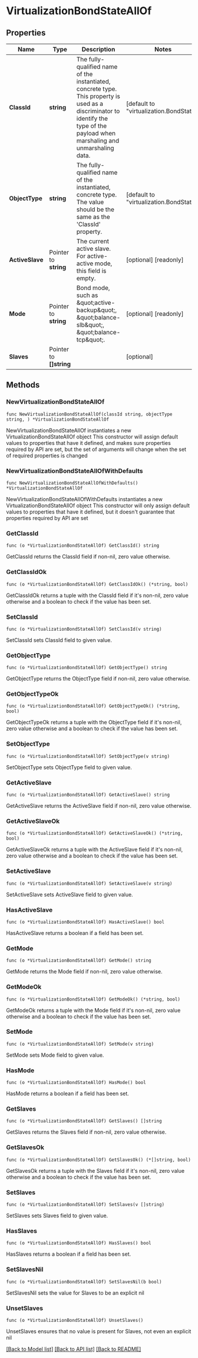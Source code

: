 # VirtualizationBondStateAllOf

## Properties

Name | Type | Description | Notes
------------ | ------------- | ------------- | -------------
**ClassId** | **string** | The fully-qualified name of the instantiated, concrete type. This property is used as a discriminator to identify the type of the payload when marshaling and unmarshaling data. | [default to "virtualization.BondState"]
**ObjectType** | **string** | The fully-qualified name of the instantiated, concrete type. The value should be the same as the &#39;ClassId&#39; property. | [default to "virtualization.BondState"]
**ActiveSlave** | Pointer to **string** | The current active slave. For active-active mode, this field is empty. | [optional] [readonly] 
**Mode** | Pointer to **string** | Bond mode, such as \&quot;active-backup\&quot;, \&quot;balance-slb\&quot;, \&quot;balance-tcp\&quot;. | [optional] [readonly] 
**Slaves** | Pointer to **[]string** |  | [optional] 

## Methods

### NewVirtualizationBondStateAllOf

`func NewVirtualizationBondStateAllOf(classId string, objectType string, ) *VirtualizationBondStateAllOf`

NewVirtualizationBondStateAllOf instantiates a new VirtualizationBondStateAllOf object
This constructor will assign default values to properties that have it defined,
and makes sure properties required by API are set, but the set of arguments
will change when the set of required properties is changed

### NewVirtualizationBondStateAllOfWithDefaults

`func NewVirtualizationBondStateAllOfWithDefaults() *VirtualizationBondStateAllOf`

NewVirtualizationBondStateAllOfWithDefaults instantiates a new VirtualizationBondStateAllOf object
This constructor will only assign default values to properties that have it defined,
but it doesn't guarantee that properties required by API are set

### GetClassId

`func (o *VirtualizationBondStateAllOf) GetClassId() string`

GetClassId returns the ClassId field if non-nil, zero value otherwise.

### GetClassIdOk

`func (o *VirtualizationBondStateAllOf) GetClassIdOk() (*string, bool)`

GetClassIdOk returns a tuple with the ClassId field if it's non-nil, zero value otherwise
and a boolean to check if the value has been set.

### SetClassId

`func (o *VirtualizationBondStateAllOf) SetClassId(v string)`

SetClassId sets ClassId field to given value.


### GetObjectType

`func (o *VirtualizationBondStateAllOf) GetObjectType() string`

GetObjectType returns the ObjectType field if non-nil, zero value otherwise.

### GetObjectTypeOk

`func (o *VirtualizationBondStateAllOf) GetObjectTypeOk() (*string, bool)`

GetObjectTypeOk returns a tuple with the ObjectType field if it's non-nil, zero value otherwise
and a boolean to check if the value has been set.

### SetObjectType

`func (o *VirtualizationBondStateAllOf) SetObjectType(v string)`

SetObjectType sets ObjectType field to given value.


### GetActiveSlave

`func (o *VirtualizationBondStateAllOf) GetActiveSlave() string`

GetActiveSlave returns the ActiveSlave field if non-nil, zero value otherwise.

### GetActiveSlaveOk

`func (o *VirtualizationBondStateAllOf) GetActiveSlaveOk() (*string, bool)`

GetActiveSlaveOk returns a tuple with the ActiveSlave field if it's non-nil, zero value otherwise
and a boolean to check if the value has been set.

### SetActiveSlave

`func (o *VirtualizationBondStateAllOf) SetActiveSlave(v string)`

SetActiveSlave sets ActiveSlave field to given value.

### HasActiveSlave

`func (o *VirtualizationBondStateAllOf) HasActiveSlave() bool`

HasActiveSlave returns a boolean if a field has been set.

### GetMode

`func (o *VirtualizationBondStateAllOf) GetMode() string`

GetMode returns the Mode field if non-nil, zero value otherwise.

### GetModeOk

`func (o *VirtualizationBondStateAllOf) GetModeOk() (*string, bool)`

GetModeOk returns a tuple with the Mode field if it's non-nil, zero value otherwise
and a boolean to check if the value has been set.

### SetMode

`func (o *VirtualizationBondStateAllOf) SetMode(v string)`

SetMode sets Mode field to given value.

### HasMode

`func (o *VirtualizationBondStateAllOf) HasMode() bool`

HasMode returns a boolean if a field has been set.

### GetSlaves

`func (o *VirtualizationBondStateAllOf) GetSlaves() []string`

GetSlaves returns the Slaves field if non-nil, zero value otherwise.

### GetSlavesOk

`func (o *VirtualizationBondStateAllOf) GetSlavesOk() (*[]string, bool)`

GetSlavesOk returns a tuple with the Slaves field if it's non-nil, zero value otherwise
and a boolean to check if the value has been set.

### SetSlaves

`func (o *VirtualizationBondStateAllOf) SetSlaves(v []string)`

SetSlaves sets Slaves field to given value.

### HasSlaves

`func (o *VirtualizationBondStateAllOf) HasSlaves() bool`

HasSlaves returns a boolean if a field has been set.

### SetSlavesNil

`func (o *VirtualizationBondStateAllOf) SetSlavesNil(b bool)`

 SetSlavesNil sets the value for Slaves to be an explicit nil

### UnsetSlaves
`func (o *VirtualizationBondStateAllOf) UnsetSlaves()`

UnsetSlaves ensures that no value is present for Slaves, not even an explicit nil

[[Back to Model list]](../README.md#documentation-for-models) [[Back to API list]](../README.md#documentation-for-api-endpoints) [[Back to README]](../README.md)


